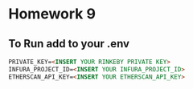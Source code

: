 # Homework 9

## To Run add to your .env

```markdown
PRIVATE_KEY=<INSERT YOUR RINKEBY PRIVATE KEY>
INFURA_PROJECT_ID=<INSERT YOUR INFURA_PROJECT_ID>
ETHERSCAN_API_KEY=<INSERT YOUR ETHERSCAN_API_KEY>
```
